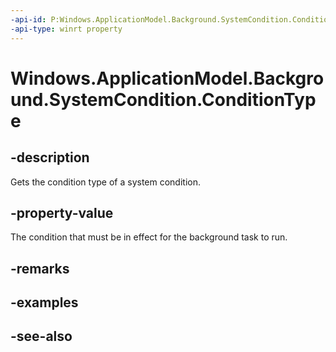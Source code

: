 ```yaml
---
-api-id: P:Windows.ApplicationModel.Background.SystemCondition.ConditionType
-api-type: winrt property
---
```


<!-- Property syntax
public Windows.ApplicationModel.Background.SystemConditionType ConditionType { get; }
-->

# Windows.ApplicationModel.Background.SystemCondition.ConditionType

## -description
Gets the condition type of a system condition.

## -property-value
The condition that must be in effect for the background task to run.

## -remarks

## -examples

## -see-also
